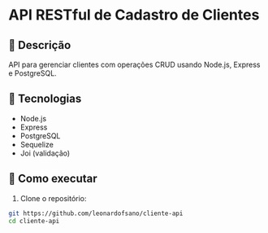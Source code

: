 # API RESTful de Cadastro de Clientes

## 📌 Descrição
API para gerenciar clientes com operações CRUD usando Node.js, Express e PostgreSQL.

## 🔧 Tecnologias
- Node.js
- Express
- PostgreSQL
- Sequelize
- Joi (validação)

## 🚀 Como executar

1. Clone o repositório:
```bash
git https://github.com/leonardofsano/cliente-api
cd cliente-api
